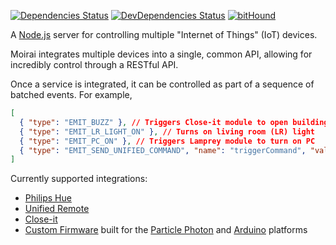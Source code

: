[![Dependencies Status](https://david-dm.org/nase00/moirai.svg?style=flat-square)](https://david-dm.org/nase00/moirai)
[![DevDependencies Status](https://david-dm.org/nase00/moirai/dev-status.svg?style=flat-square)](https://david-dm.org/nase00/moirai#info=devDependencies)
[![bitHound](https://img.shields.io/bithound/code/github/Nase00/moirai.svg?style=flat-square)](https://www.bithound.io/github/Nase00/moirai/master/files)

A [Node.js](https://nodejs.org/) server for controlling multiple "Internet of Things" (IoT) devices.

Moirai integrates multiple devices into a single, common API, allowing for incredibly control through a RESTful API.

Once a service is integrated, it can be controlled as part of a sequence of batched events.
For example,

```json
[
  { "type": "EMIT_BUZZ" }, // Triggers Close-it module to open building gate
  { "type": "EMIT_LR_LIGHT_ON" }, // Turns on living room (LR) light
  { "type": "EMIT_PC_ON" }, // Triggers Lamprey module to turn on PC
  { "type": "EMIT_SEND_UNIFIED_COMMAND", "name": "triggerCommand", "value": 3, "delay": 60000 } // Wait 60 seconds, then triggers script on PC to open and play music
]
```

Currently supported integrations:

* [Philips Hue](http://www2.meethue.com/en-us/)
* [Unified Remote](https://www.unifiedremote.com/)
* [Close-it](https://github.com/Nase00/close-it)
* [Custom Firmware](./firmware) built for the [Particle Photon](particle.io) and [Arduino](https://www.arduino.cc/) platforms
